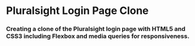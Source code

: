 # Pluralsight Login Page Clone

### Creating a clone of the Pluralsight login page with HTML5 and CSS3 including Flexbox and media queries for responsiveness. 